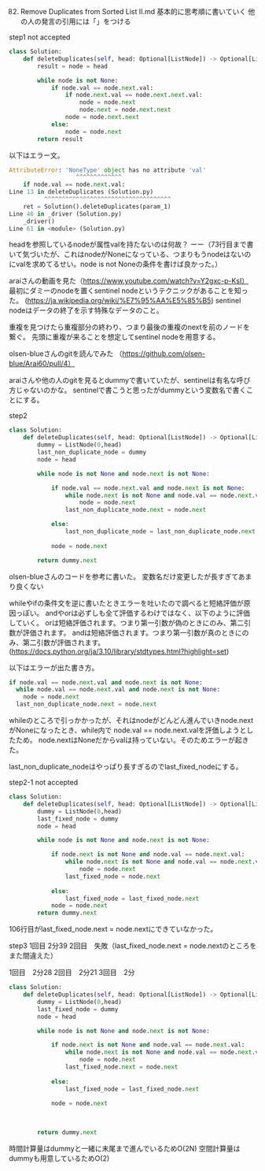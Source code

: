82. Remove Duplicates from Sorted List II.md
基本的に思考順に書いていく
他の人の発言の引用には「」をつける

step1 not accepted
```python
class Solution:
    def deleteDuplicates(self, head: Optional[ListNode]) -> Optional[ListNode]:
        result = node = head

        while node is not None:
            if node.val == node.next.val:
                if node.next.val == node.next.next.val:
                    node = node.next
                    node.next = node.next.next
                node = node.next.next
            else:
                node = node.next
        return result
```
以下はエラー文。
```python
AttributeError: 'NoneType' object has no attribute 'val'
                   ^^^^^^^^^^^^^
    if node.val == node.next.val:
Line 13 in deleteDuplicates (Solution.py)
          ^^^^^^^^^^^^^^^^^^^^^^^^^^^^^^^^^^^^
    ret = Solution().deleteDuplicates(param_1)
Line 46 in _driver (Solution.py)
    _driver()
Line 61 in <module> (Solution.py)
```
headを参照しているnodeが属性valを持たないのは何故？
ーー（73行目まで書いて気づいたが、これはnodeがNoneになっている、つまりもうnodeはないのにvalを求めてるせい。node is not Noneの条件を書けば良かった。）

araiさんの動画を見た（https://www.youtube.com/watch?v=Y2gxc-p-KsI）
最初にダミーのnodeを置くsentinel nodeというテクニックがあることを知った。
  (https://ja.wikipedia.org/wiki/%E7%95%AA%E5%85%B5)
sentinel nodeはデータの終了を示す特殊なデータのこと。

重複を見つけたら重複部分の終わり、つまり最後の重複のnextを前のノードを繋ぐ。
先頭に重複が来ることを想定してsentinel nodeを用意する。

olsen-blueさんのgitを読んでみた
  （https://github.com/olsen-blue/Arai60/pull/4）

araiさんや他の人のgitを見るとdummyで書いていたが、sentinelは有名な呼び方じゃないのかな。
sentinelで書こうと思ったがdummyという変数名で書くことにする。

step2
```python
class Solution:
    def deleteDuplicates(self, head: Optional[ListNode]) -> Optional[ListNode]:
        dummy = ListNode(0,head)
        last_non_duplicate_node = dummy
        node = head

        while node is not None and node.next is not None:

            if node.val == node.next.val and node.next is not None:
                while node.next is not None and node.val == node.next.val:
                    node = node.next
                last_non_duplicate_node.next = node.next

            else:
                last_non_duplicate_node = last_non_duplicate_node.next
            
            node = node.next

        return dummy.next
```
olsen-blueさんのコードを参考に書いた。
変数名だけ変更したが長すぎてあまり良くない

whileやifの条件文を逆に書いたときエラーを吐いたので調べると短絡評価が原因っぽい。
andやorは必ずしも全て評価するわけではなく、以下のように評価していく。
orは短絡評価されます。つまり第一引数が偽のときにのみ、第二引数が評価されます。
andは短絡評価されます。つまり第一引数が真のときにのみ、第二引数が評価されます。
  (https://docs.python.org/ja/3.10/library/stdtypes.html?highlight=set)
  
以下はエラーが出た書き方。
```python
if node.val == node.next.val and node.next is not None:
  while node.val == node.next.val and node.next is not None:
    node = node.next
  last_non_duplicate_node.next = node.next
```
whileのところで引っかかったが、それはnodeがどんどん進んでいきnode.nextがNoneになったとき、while内で node.val == node.next.valを評価しようとしたため。
node.nextはNoneだからvalは持っていない。そのためエラーが起きた。

last_non_duplicate_nodeはやっぱり長すぎるのでlast_fixed_nodeにする。

step2-1 not accepted
```python
class Solution:
    def deleteDuplicates(self, head: Optional[ListNode]) -> Optional[ListNode]:
        dummy = ListNode(0,head)
        last_fixed_node = dummy
        node = head

        while node is not None and node.next is not None:

            if node.next is not None and node.val == node.next.val:
                while node.next is not None and node.val == node.next.val:
                    node = node.next
                last_fixed_node = node.next
            
            else:
                last_fixed_node = last_fixed_node.next
            node = node.next
        return dummy.next
```
106行目がlast_fixed_node.next = node.nextにできていなかった。

step3
1回目 2分39
2回目　失敗（last_fixed_node.next = node.nextのところをまた間違えた）

1回目　2分28
2回目　2分21
3回目　2分
```python
class Solution:
    def deleteDuplicates(self, head: Optional[ListNode]) -> Optional[ListNode]:
        dummy = ListNode(0,head)
        last_fixed_node = dummy
        node = head

        while node is not None and node.next is not None:

            if node.next is not None and node.val == node.next.val:
                while node.next is not None and node.val == node.next.val:
                    node = node.next
                last_fixed_node.next = node.next
            
            else:
                last_fixed_node = last_fixed_node.next
            
            node = node.next
                

        
        return dummy.next
```
時間計算量はdummyと一緒に末尾まで進んでいるためO(2N)
空間計算量はdummyも用意しているためO(2)
